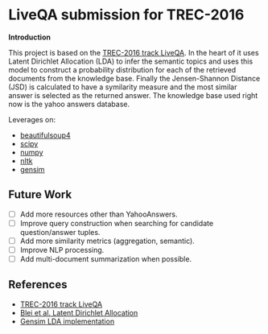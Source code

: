 # LiveQA submission for TREC-2016

**Introduction**
    
This project is based on the [TREC-2016 track LiveQA](https://sites.google.com/site/trecliveqa2016/call-for-participation).
In the heart of it uses Latent Dirichlet Allocation (LDA) to infer the semantic topics and uses this model to construct
a probability distribution for each of the retrieved documents from the knowledge base. Finally the Jensen-Shannon
Distance (JSD) is calculated to have a symilarity measure and the most similar answer is selected as the returned answer.
The knowledge base used right now is the yahoo answers database. 

Leverages on:

  - [beautifulsoup4](https://www.crummy.com/software/BeautifulSoup/bs4/doc/)
  - [scipy](https://pypi.python.org/pypi/scipy)
  - [numpy](https://pypi.python.org/pypi/numpy)
  - [nltk](http://www.nltk.org/)
  - [gensim](http://radimrehurek.com/gensim/)

## Future Work

  * [ ] Add more resources other than YahooAnswers.
  * [ ] Improve query construction when searching for candidate question/answer tuples.
  * [ ] Add more similarity metrics (aggregation, semantic).
  * [ ] Improve NLP processing.
  * [ ] Add multi-document summarization when possible.

## References 
  
  - [TREC-2016 track LiveQA](https://sites.google.com/site/trecliveqa2016/call-for-participation) 
  - [Blei et al. Latent Dirichlet Allocation](http://www.cs.princeton.edu/~blei/papers/BleiNgJordan2003.pdf)
  - [Gensim LDA implementation](https://github.com/piskvorky/gensim/blob/develop/gensim/models/ldamodel.py)
